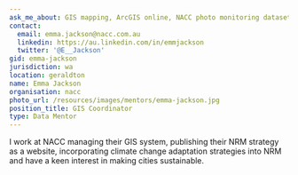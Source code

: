 ```yaml
---
ask_me_about: GIS mapping, ArcGIS online, NACC photo monitoring dataset
contact:
  email: emma.jackson@nacc.com.au
  linkedin: https://au.linkedin.com/in/emmjackson
  twitter: '@E__Jackson'
gid: emma-jackson
jurisdiction: wa
location: geraldton
name: Emma Jackson
organisation: nacc
photo_url: /resources/images/mentors/emma-jackson.jpg
position_title: GIS Coordinator
type: Data Mentor
---
```


I work at NACC managing their GIS system, publishing their NRM strategy as a website, incorporating climate change adaptation strategies into NRM and have a keen interest in making cities sustainable.
